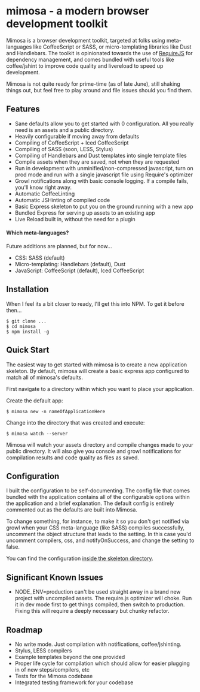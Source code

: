 mimosa - a modern browser development toolkit
======

Mimosa is a browser development toolkit, targeted at folks using meta-languages like CoffeeScript or SASS, or micro-templating libraries like Dust and Handlebars.  The toolkit is opinionated towards the use of [RequireJS](http://requirejs.org/) for dependency management, and comes bundled with useful tools like coffee/jshint to improve code quality and livereload to speed up development.

Mimosa is not quite ready for prime-time (as of late June), still shaking things out, but feel free to play around and file issues should you find them.

## Features

 * Sane defaults allow you to get started with 0 configuration.  All you really need is an assets and a public directory.
 * Heavily configurable if moving away from defaults
 * Compiling of CoffeeScript + Iced CoffeeScript
 * Compiling of SASS (soon, LESS, Stylus)
 * Compiling of Handlebars and Dust templates into single template files
 * Compile assets when they are saved, not when they are requested
 * Run in development with unminified/non-compressed javascript, turn on prod mode and run with a single javascript file using Require's optimizer
 * Growl notifications along with basic console logging.  If a compile fails, you'll know right away.
 * Automatic CoffeeLinting
 * Automatic JSHinting of compiled code
 * Basic Express skeleton to put you on the ground running with a new app
 * Bundled Express for serving up assets to an existing app
 * Live Reload built in, without the need for a plugin

#### Which meta-languages?

 Future additions are planned, but for now...

 * CSS: SASS (default)
 * Micro-templating: Handlebars (default), Dust
 * JavaScript: CoffeeScript (default), Iced CoffeeScript

## Installation

 When I feel its a bit closer to ready, I'll get this into NPM.  To get it before then...

    $ git clone ...
    $ cd mimosa
    $ npm install -g

## Quick Start

 The easiest way to get started with mimosa is to create a new application skeleton. By default, mimosa will create a basic express app configured to match all of mimosa's defaults.

 First navigate to a directory within which you want to place your application.

 Create the default app:

    $ mimosa new -n nameOfApplicationHere

 Change into the directory that was created and execute:

    $ mimosa watch --server

 Mimosa will watch your assets directory and compile changes made to your public directory.  It will also give you console and growl notifications for compilation results and code quality as files as saved.

## Configuration

 I built the configuration to be self-documenting.  The config file that comes bundled with the application contains all of the configurable options within the application and a brief explanation.  The default config is entirely commented out as the defaults are built into Mimosa.

 To change something, for instance, to make it so you don't get notified via growl when your CSS meta-language (like SASS) compiles successfully, uncomment the object structure that leads to the setting.  In this case you'd uncomment compilers, css, and notifyOnSuccess, and change the setting to false.

 You can find the configuration [inside the skeleton directory](https://github.com/dbashford/mimosa/blob/master/lib/skeleton/config.coffee).

## Significant Known Issues

 * NODE_ENV=production can't be used straight away in a brand new project with uncompiled assets.  The require.js optimizer will choke.  Run it in dev mode first to get things compiled, then switch to production.  Fixing this will require a deeply necessary but chunky refactor.

## Roadmap

 * No write mode.  Just compilation with notifications, coffee/jshinting.
 * Stylus, LESS compilers
 * Example templates beyond the one provided
 * Proper life cycle for compilation which should allow for easier plugging in of new steps/compilers, etc
 * Tests for the Mimosa codebase
 * Integrated testing framework for your codebase